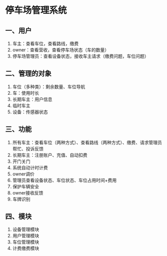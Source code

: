 # 停车场管理系统

## 一、用户

1. 车主：查看车位，查看路线，缴费
2. owner：查看营收，查看停车场状态（车的数量）
3. 停车场管理员：查看设备状态，接收车主请求（缴费问题，车位问题）

## 二、管理的对象

1. 车位（多种类）：剩余数量、车位导航
2. 车：使用时长
3. 长期车主：用户信息
4. 临时车主
5. 设备：传感器状态

## 三、功能

1. 所有车主：查看车位（两种方式）、查看路线（两种方式）、缴费、请求管理员帮忙、投诉反馈
2. 长期车主：注册账户、充值、自动扣费
3. 开门关门
4. 系统自动计时计费
5. owner调价
6. 管理员查看设备状态、车位状态、车位占用时间+费用
7. 保护车辆安全
8. owner接收反馈
9. 车牌识别

## 四、模块

1. 设备管理模块
2. 用户管理模块
3. 车位管理模块
4. 计费缴费模块

